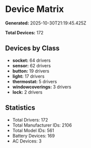 # Device Matrix

**Generated:** 2025-10-30T21:19:45.425Z

**Total Devices:** 172

## Devices by Class

- **socket:** 64 drivers
- **sensor:** 62 drivers
- **button:** 19 drivers
- **light:** 17 drivers
- **thermostat:** 5 drivers
- **windowcoverings:** 3 drivers
- **lock:** 2 drivers

## Statistics

- Total Drivers: 172
- Total Manufacturer IDs: 2106
- Total Model IDs: 561
- Battery Devices: 169
- AC Devices: 3
